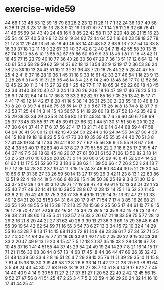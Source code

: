 # exercise-wide59
44
66
1
33
48
53
12
39
18
79
83
28
2
23
12
11
28
11
7
1
32
24
36
13
7
49
58
6
28
11
23
3
23
17
36
13
28
3
9
32
19
13
61
70
77
1
14
29
11
28
32
66
78
41
41
46
65
69
34
43
49
24
48
16
5
8
85
22
42
58
11
37
2
20
48
28
21
15
16
23
35
54
46
57
40
5
8
9
9
12
22
9
19
34
82
72
44
64
52
1
16
64
23
58
18
37
78
21
17
8
12
29
49
13
53
55
18
40
46
53
14
40
48
52
2
63
9
13
7
37
54
14
33
8
16
39
37
18
1
2
11
18
9
22
67
30
40
37
42
8
12
40
24
7
18
42
55
58
20
13
15
57
74
15
10
63
6
10
15
58
62
57
69
56
50
60
9
9
33
13
46
1
81
11
16
43
42
11
18
46
77
15
23
79
40
10
77
36
40
28
30
50
67
29
7
36
13
51
17
12
6
64
12
14
40
61
54
3
58
29
59
62
59
14
27
62
18
12
13
54
32
9
13
19
17
2
36
53
36
24
78
2
5
38
10
13
24
42
51
10
11
39
31
36
43
7
20
16
75
45
22
5
28
40
47
55
25
4
2
41
6
37
16
28
19
36
1
45
31
18
9
33
16
61
42
33
2
7
46
54
1
18
23
9
13
2
28
26
5
31
4
5
19
31
28
35
48
14
3
4
23
8
74
2
49
13
48
38
17
70
12
52
56
12
45
22
30
11
3
14
16
27
32
68
4
25
42
77
11
17
18
65
34
52
22
66
78
43
45
42
34
31
40
38
20
40
47
3
24
1
13
26
26
20
8
18
16
47
49
17
46
76
23
5
14
26
9
1
74
32
64
14
14
17
36
8
13
33
2
62
82
67
85
16
7
35
25
13
42
15
17
71
4
41
17
40
12
14
42
67
8
20
41
16
5
38
14
36
31
25
30
21
23
55
16
10
46
8
13
70
8
20
10
39
7
4
81
48
75
35
55
14
17
3
9
5
67
75
26
16
8
13
74
8
12
37
7
6
43
53
71
25
44
14
3
14
15
43
56
57
5
14
19
29
60
18
15
37
52
13
42
35
49
9
25
29
39
33
34
29
4
35
8
24
56
80
13
12
45
34
16
7
6
36
60
46
6
7
58
69
25
37
73
45
33
55
67
79
45
39
61
27
66
32
1
44
51
30
81
51
50
6
20
10
22
47
38
6
64
37
41
7
17
6
37
56
27
4
17
13
21
71
46
9
14
6
44
68
59
4
47
58
64
24
38
41
53
60
12
61
42
13
46
24
30
22
44
6
16
24
34
55
34
27
36
4
30
84
15
18
8
19
18
19
8
22
5
5
6
47
73
30
10
35
39
45
55
35
44
40
70
51
3
8
27
41
48
19
84
14
17
34
26
41
19
31
27
7
62
35
56
36
6
6
5
55
9
8
62
7
58
82
4
38
53
40
17
62
83
40
4
37
8
27
9
79
53
58
22
2
7
18
6
25
17
2
19
5
47
64
37
49
7
5
39
18
60
45
48
20
37
27
61
50
31
61
52
71
26
13
50
82
3
18
14
53
2
5
23
61
6
10
68
20
28
28
72
3
14
66
80
6
50
29
46
8
41
52
20
4
14
23
61
62
1
12
17
5
51
52
60
72
3
18
3
6
38
62
1
1
39
50
66
4
7
26
2
52
8
24
13
7
9
7
12
36
14
28
30
2
37
19
41
11
6
15
15
24
37
46
60
34
44
30
5
21
29
30
54
10
66
6
17
31
38
27
33
26
59
50
14
13
27
17
59
26
3
42
11
23
8
13
1
22
83
86
13
51
9
22
4
48
44
10
5
4
66
9
48
29
15
4
30
50
38
25
49
9
3
8
51
30
13
9
22
27
30
6
28
1
34
30
2
10
29
73
17
18
28
42
43
46
61
5
12
13
23
24
23
1
32
35
40
7
27
48
32
14
41
13
10
39
55
28
8
67
12
28
12
14
25
1
16
52
30
11
45
63
8
2
19
70
42
49
37
75
3
28
77
35
8
49
15
11
29
14
35
13
62
47
22
10
33
49
12
64
31
20
32
51
53
64
31
6
4
20
17
9
47
71
54
7
17
4
3
85
16
26
68
21
32
55
1
20
48
55
5
14
15
28
17
2
13
25
78
15
68
2
25
50
5
17
44
61
10
77
8
15
16
17
79
50
47
34
70
26
33
46
24
43
24
73
36
8
12
25
9
42
45
46
33
13
47
29
38
2
31
38
60
13
35
5
41
1
32
57
2
6
33
3
26
67
21
19
33
59
75
5
77
28
12
29
2
16
21
8
20
44
22
27
31
62
40
28
3
39
13
21
36
3
3
69
15
29
36
48
6
49
55
39
19
54
42
62
54
59
71
16
56
3
54
73
6
27
13
3
34
45
72
10
32
4
14
29
55
16
43
28
7
8
13
17
14
15
68
11
24
72
81
14
8
49
23
39
61
7
27
34
52
71
5
5
27
7
2
23
44
64
25
75
77
31
16
29
32
6
1
40
17
50
7
25
29
37
9
15
32
23
26
33
2
20
47
49
9
13
19
20
8
15
47
7
5
12
18
20
37
35
18
33
2
28
18
10
67
73
10
45
37
16
1
41
4
51
55
44
37
45
29
54
24
49
19
24
14
29
7
8
21
16
14
15
17
71
21
11
56
33
68
38
44
8
57
13
14
68
17
45
18
44
36
44
47
69
26
35
32
42
51
48
14
38
50
33
4
2
8
16
51
20
4
7
29
28
10
25
76
11
21
39
29
35
10
11
15
8
7
61
4
15
38
18
30
3
19
46
58
22
8
26
6
33
14
11
42
27
21
28
20
53
58
61
64
3
5
48
24
43
54
30
77
68
9
63
18
18
31
27
38
7
10
51
8
4
14
9
17
62
27
7
45
14
40
40
9
4
14
9
30
55
11
27
2
27
37
81
27
1
20
52
22
49
2
42
12
45
56
15
9
52
27
67
56
8
41
54
25
47
2
26
3
4
7
5
2
33
59
4
36
29
20
24
32
14
16
10
17
41
44
25
41
